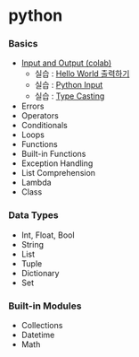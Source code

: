 # python

### Basics
* <a href = "https://colab.research.google.com/drive/1a1rZB5tIMluQqgSrgOWFDETsv_a7kHTn?usp=sharing">Input and Output (colab)</a>
  * 실습 : <a href = "http://3.131.175.105/problem/0213">Hello World 출력하기</a>
  * 실습 : <a href = "http://3.131.175.105/problem/0214">Python Input</a>
  * 실습 : <a href = "http://3.131.175.105/problem/0217">Type Casting</a>
* Errors
* Operators
* Conditionals
* Loops
* Functions
* Built-in Functions
* Exception Handling
* List Comprehension
* Lambda
* Class

### Data Types
* Int, Float, Bool
* String
* List
* Tuple
* Dictionary
* Set

### Built-in Modules
* Collections
* Datetime
* Math
